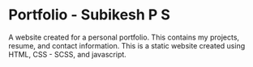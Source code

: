 # Portfolio - Subikesh P S
A website created for a personal portfolio. This contains my projects, resume, and contact information. This is a static website created using HTML, CSS - SCSS, and javascript. 
